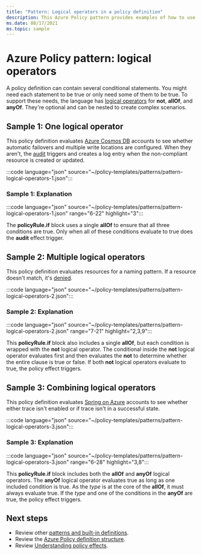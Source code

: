```yaml
---
title: "Pattern: Logical operators in a policy definition"
description: This Azure Policy pattern provides examples of how to use the logical operators in a policy definition.
ms.date: 08/17/2021
ms.topic: sample
---
```

# Azure Policy pattern: logical operators

A policy definition can contain several conditional statements. You might need each statement to be
true or only need some of them to be true. To support these needs, the language has
[logical operators](../concepts/definition-structure.md#logical-operators) for **not**, **allOf**,
and **anyOf**. They're optional and can be nested to create complex scenarios.

## Sample 1: One logical operator

This policy definition evaluates [Azure Cosmos DB](../../../cosmos-db/introduction.md) accounts to
see whether automatic failovers and multiple write locations are configured. When they aren't, the
[audit](../concepts/effects.md#audit) triggers and creates a log entry when the non-compliant
resource is created or updated.

:::code language="json" source="~/policy-templates/patterns/pattern-logical-operators-1.json":::

### Sample 1: Explanation

:::code language="json" source="~/policy-templates/patterns/pattern-logical-operators-1.json" range="6-22" highlight="3":::

The **policyRule.if** block uses a single **allOf** to ensure that all three conditions are true.
Only when all of these conditions evaluate to true does the **audit** effect trigger.

## Sample 2: Multiple logical operators

This policy definition evaluates resources for a naming pattern. If a resource doesn't match, it's
[denied](../concepts/effects.md#deny).

:::code language="json" source="~/policy-templates/patterns/pattern-logical-operators-2.json":::

### Sample 2: Explanation

:::code language="json" source="~/policy-templates/patterns/pattern-logical-operators-2.json" range="7-21" highlight="2,3,9":::

This **policyRule.if** block also includes a single **allOf**, but each condition is wrapped with
the **not** logical operator. The conditional inside the **not** logical operator evaluates first
and then evaluates the **not** to determine whether the entire clause is true or false. If both
**not** logical operators evaluate to true, the policy effect triggers.

## Sample 3: Combining logical operators

This policy definition evaluates [Spring on Azure](/azure/developer/java/spring-framework) accounts
to see whether either trace isn't enabled or if trace isn't in a successful state.

:::code language="json" source="~/policy-templates/patterns/pattern-logical-operators-3.json":::

### Sample 3: Explanation

:::code language="json" source="~/policy-templates/patterns/pattern-logical-operators-3.json" range="6-28" highlight="3,8":::

This **policyRule.if** block includes both the **allOf** and **anyOf** logical operators. The
**anyOf** logical operator evaluates true as long as one included condition is true. As the _type_
is at the core of the **allOf**, it must always evaluate true. If the _type_ and one of the
conditions in the **anyOf** are true, the policy effect triggers.

## Next steps

- Review other [patterns and built-in definitions](./index.md).
- Review the [Azure Policy definition structure](../concepts/definition-structure.md).
- Review [Understanding policy effects](../concepts/effects.md).
